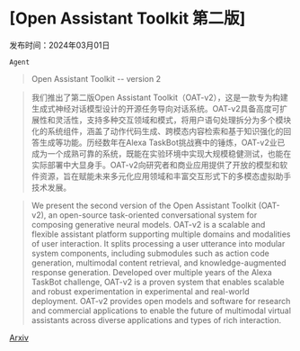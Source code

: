 # [Open Assistant Toolkit 第二版]

发布时间：2024年03月01日

`Agent`

> Open Assistant Toolkit -- version 2

> 我们推出了第二版Open Assistant Toolkit（OAT-v2），这是一款专为构建生成式神经对话模型设计的开源任务导向对话系统。OAT-v2具备高度可扩展性和灵活性，支持多种交互领域和模式，将用户语句处理拆分为多个模块化的系统组件，涵盖了动作代码生成、跨模态内容检索和基于知识强化的回答生成等功能。历经数年在Alexa TaskBot挑战赛中的锤炼，OAT-v2业已成为一个成熟可靠的系统，既能在实验环境中实现大规模稳健测试，也能在实际部署中大显身手。OAT-v2向研究者和商业应用提供了开放的模型和软件资源，旨在赋能未来多元化应用领域和丰富交互形式下的多模态虚拟助手技术发展。

> We present the second version of the Open Assistant Toolkit (OAT-v2), an open-source task-oriented conversational system for composing generative neural models. OAT-v2 is a scalable and flexible assistant platform supporting multiple domains and modalities of user interaction. It splits processing a user utterance into modular system components, including submodules such as action code generation, multimodal content retrieval, and knowledge-augmented response generation. Developed over multiple years of the Alexa TaskBot challenge, OAT-v2 is a proven system that enables scalable and robust experimentation in experimental and real-world deployment. OAT-v2 provides open models and software for research and commercial applications to enable the future of multimodal virtual assistants across diverse applications and types of rich interaction.

[Arxiv](https://arxiv.org/abs/2403.00586)